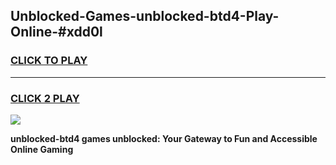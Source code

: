 
## Unblocked-Games-unblocked-btd4-Play-Online-#xdd0l
<h3>
<a href="https://premium.freeplayer.one?title=unblocked-btd4&ref=24F">CLICK TO PLAY</a></h3>
<hr>

<h3>
<a href="https://premium.freeplayer.one?title=unblocked-btd4&ref=24F">CLICK 2 PLAY</a>
  
</h3>

<a href="https://premium.freeplayer.one?title=unblocked-btd4&ref=24F/"><img src="https://clearcache.store/games.png"></a>


**unblocked-btd4 games unblocked: Your Gateway to Fun and Accessible Online Gaming**
